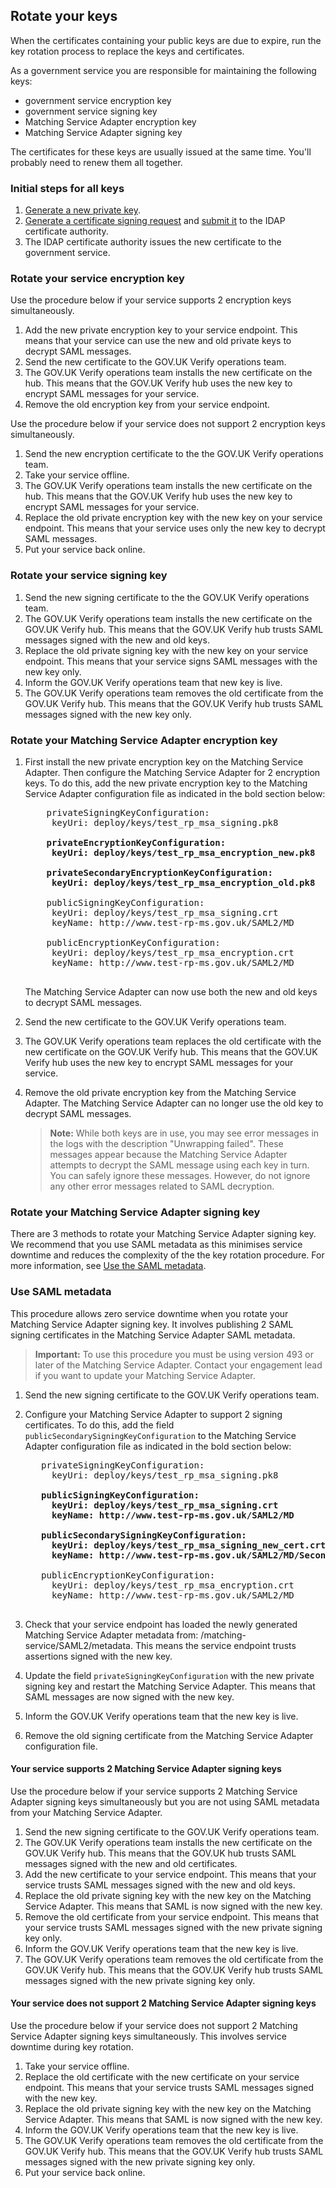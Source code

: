 ## Rotate your keys

When the certificates containing your public keys are due to expire, run the key rotation process to replace the keys and certificates.

As a government service you are responsible for maintaining the following keys:

* government service encryption key
* government service signing key
* Matching Service Adapter encryption key
* Matching Service Adapter signing key

The certificates for these keys are usually issued at the same time.
You'll probably need to renew them all together.

### Initial steps for all keys

1. [Generate a new private key](#generate-private-keys).
1. [Generate a certificate signing request](#generate-certificate-signing-requests) and [submit it](#submit-certificate-signing-requests) to the IDAP certificate authority.
1. The IDAP certificate authority issues the new certificate to the government service.

### Rotate your service encryption key

Use the procedure below if your service supports 2 encryption keys simultaneously.

1. Add the new private encryption key to your service endpoint. This means that your service can use the new and old private keys to decrypt SAML messages.
1. Send the new certificate to the GOV.UK Verify operations team.
1. The GOV.UK Verify operations team installs the new certificate on the hub. This means that the GOV.UK Verify hub uses the new key to encrypt SAML messages for your service.
1. Remove the old encryption key from your service endpoint.

Use the procedure below if your service does not support 2 encryption keys simultaneously.

1. Send the new encryption certificate to the the GOV.UK Verify operations team.
1. Take your service offline.
1. The GOV.UK Verify operations team installs the new certificate on the hub. This means that the GOV.UK Verify hub uses the new key to encrypt SAML messages for your service.
1. Replace the old private encryption key with the new key on your service endpoint. This means that your service uses only the new key to decrypt SAML messages.
1. Put your service back online.


### Rotate your service signing key

1. Send the new signing certificate to the the GOV.UK Verify operations team.
1. The GOV.UK Verify operations team installs the new certificate on the GOV.UK Verify hub. This means that the GOV.UK Verify hub trusts SAML messages signed with the new and old keys.
1. Replace the old private signing key with the new key on your service endpoint. This means that your service signs SAML messages with the new key only.
1. Inform the GOV.UK Verify operations team that new key is live.
1. The GOV.UK Verify operations team removes the old certificate from the GOV.UK Verify hub. This means that the GOV.UK Verify hub trusts SAML messages signed with the new key only.

### Rotate your Matching Service Adapter encryption key

1. First install the new private encryption key on the Matching Service Adapter. Then configure the Matching Service Adapter for 2 encryption keys. To do this, add the new private encryption key to the Matching Service Adapter configuration file as indicated in the bold section below:

    <pre>
       privateSigningKeyConfiguration:
        keyUri: deploy/keys/test_rp_msa_signing.pk8

       <b>privateEncryptionKeyConfiguration:
        keyUri: deploy/keys/test_rp_msa_encryption_new.pk8

       privateSecondaryEncryptionKeyConfiguration:
        keyUri: deploy/keys/test_rp_msa_encryption_old.pk8</b>
   
       publicSigningKeyConfiguration:
        keyUri: deploy/keys/test_rp_msa_signing.crt
        keyName: http://www.test-rp-ms.gov.uk/SAML2/MD

       publicEncryptionKeyConfiguration:
        keyUri: deploy/keys/test_rp_msa_encryption.crt
        keyName: http://www.test-rp-ms.gov.uk/SAML2/MD
    </pre>

    The Matching Service Adapter can now use both the new and old keys to decrypt SAML messages.


1. Send the new certificate to the GOV.UK Verify operations team.
1. The GOV.UK Verify operations team replaces the old certificate with the new certificate on the GOV.UK Verify hub. This means that the GOV.UK Verify hub uses the new key to encrypt SAML messages for your service.
1. Remove the old private encryption key from the Matching Service Adapter. The Matching Service Adapter can no longer use the old key to decrypt SAML messages.

    > **Note:** While both keys are in use, you may see error messages in the logs
    > with the description "Unwrapping failed". These messages appear
    > because the Matching Service Adapter attempts to decrypt the SAML
    > message using each key in turn. You can safely ignore these messages.
    > However, do not ignore any other error messages related to SAML
    > decryption.

### Rotate your Matching Service Adapter signing key

There are 3 methods to rotate your Matching Service Adapter signing key. We recommend that you use SAML metadata as this minimises service downtime and reduces the complexity of the the key rotation procedure. For more information, see [Use the SAML metadata](#saml-metadata).

### Use SAML metadata

This procedure allows zero service downtime when you rotate your
Matching Service Adapter signing key. It involves publishing 2 SAML
signing certificates in the Matching Service Adapter SAML metadata.

> **Important:** To use this procedure you must be using version 493 or later of the
> Matching Service Adapter. Contact your engagement lead if you want to
> update your Matching Service Adapter.

1. Send the new signing certificate to the GOV.UK Verify operations team.
1. Configure your Matching Service Adapter to support 2 signing certificates. To do this, add the field `publicSecondarySigningKeyConfiguration` to the Matching Service Adapter configuration file as indicated in the bold section below:

    <pre>
      privateSigningKeyConfiguration:
        keyUri: deploy/keys/test_rp_msa_signing.pk8

      <b>publicSigningKeyConfiguration:
        keyUri: deploy/keys/test_rp_msa_signing.crt
        keyName: http://www.test-rp-ms.gov.uk/SAML2/MD

      publicSecondarySigningKeyConfiguration:
        keyUri: deploy/keys/test_rp_msa_signing_new_cert.crt
        keyName: http://www.test-rp-ms.gov.uk/SAML2/MD/Secondary</b>

      publicEncryptionKeyConfiguration:
        keyUri: deploy/keys/test_rp_msa_encryption.crt
        keyName: http://www.test-rp-ms.gov.uk/SAML2/MD
    </pre>

1. Check that your service endpoint has loaded the newly generated Matching Service Adapter metadata from: /matching-service/SAML2/metadata. This means the service endpoint trusts assertions signed with the new key.
1. Update the field `privateSigningKeyConfiguration` with the new private signing key and restart the Matching Service Adapter. This means that SAML messages are now signed with the new key.
1. Inform the GOV.UK Verify operations team that the new key is live.
1. Remove the old signing certificate from the Matching Service Adapter configuration file.

#### Your service supports 2 Matching Service Adapter signing keys

Use the procedure below if your service supports 2 Matching Service
Adapter signing keys simultaneously but you are not using SAML metadata
from your Matching Service Adapter.

1. Send the new signing certificate to the GOV.UK Verify operations team.
1. The GOV.UK Verify operations team installs the new certificate on the GOV.UK Verify hub. This means that the GOV.UK hub trusts SAML messages signed with the new and old certificates.
1. Add the new certificate to your service endpoint. This means that your service trusts SAML messages signed with the new and old keys.
1. Replace the old private signing key with the new key on the Matching Service Adapter. This means that SAML is now signed with the new key.
1. Remove the old certificate from your service endpoint. This means that your service trusts SAML messages signed with the new private signing key only.
1. Inform the GOV.UK Verify operations team that the new key is live.
1. The GOV.UK Verify operations team removes the old certificate from the GOV.UK Verify hub. This means that the GOV.UK Verify hub trusts SAML messages signed with the new private signing key only.

#### Your service does not support 2 Matching Service Adapter signing keys

Use the procedure below if your service does not support 2 Matching Service Adapter signing keys simultaneously. This involves service downtime during key rotation.

1. Take your service offline.
1. Replace the old certificate with the new certificate on your service endpoint. This means that your service trusts SAML messages signed with the new key.
1. Replace the old private signing key with the new key on the Matching Service Adapter. This means that SAML is now signed with the new key.
1. Inform the GOV.UK Verify operations team that the new key is live.
1. The GOV.UK Verify operations team removes the old certificate from the GOV.UK Verify hub. This means that the GOV.UK Verify hub trusts SAML messages signed with the new private signing key only.
1. Put your service back online.

